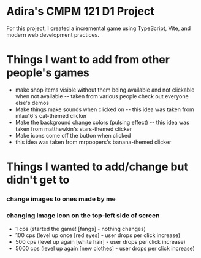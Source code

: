 # Adira's CMPM 121 D1 Project

For this project, I created a incremental game using TypeScript, Vite, and modern web development practices.

# Things I want to add from other people's games

- make shop items visible without them being available and not clickable when not available
  -- taken from various people check out everyone else's demos
- Make things make sounds when clicked on
  -- this idea was taken from mlau16's cat-themed clicker
- Make the background change colors (pulsing effect)
  -- this idea was taken from matthewkin's stars-themed clicker
- Make icons come off the button when clicked
- this idea was taken from mrpoopers's banana-themed clicker

# Things I wanted to add/change but didn't get to

### change images to ones made by me

### changing image icon on the top-left side of screen

- 1 cps (started the game! [fangs] - nothing changes)
- 100 cps (level up once [red eyes] - user drops per click increase)
- 500 cps (level up again [white hair] - user drops per click increase)
- 5000 cps (level up again [new clothes] - user drops per click increase)
